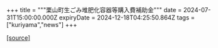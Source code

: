 +++
title = """栗山町生ごみ堆肥化容器等購入費補助金"""
date = 2024-07-31T15:00:00.000Z
expiryDate = 2024-12-18T04:25:50.864Z
tags = ["kuriyama","news"]
+++


[[source]](https://www.town.kuriyama.hokkaido.jp/soshiki/45/28246.html)
